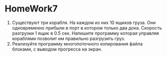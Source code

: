 # HomeWork7
1) Существуют три корабля. На каждом из них 10 ящиков груза. Они одновременно прибыли в порт в котором только два дока. Скорость разгрузки 1 ящик в 0.5 сек. Напишите программу которая управляя кораблями позволит им правильно разгрузить груз.
2) Реализуйте программу многопоточного копирования файла блоками, с выводом прогресса на экран. 

